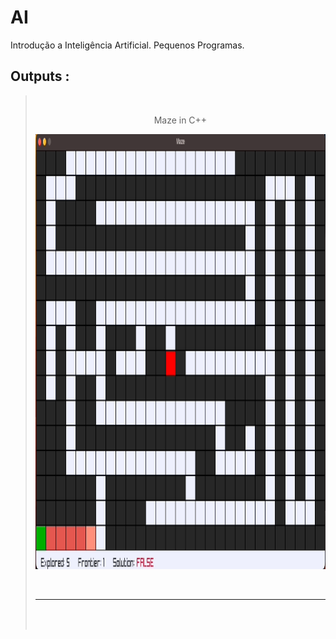 # AI
Introdução a Inteligência Artificial. Pequenos Programas.

## Outputs :
> <br>
> <div align="center">
>
> Maze in C++
> 
> </div>
> <p align="center">
>   <img src="images/maze.gif" width="1160" height="696">
> </p>
> <br> <hr> <br>
> <div align="center">
>
> <br>
